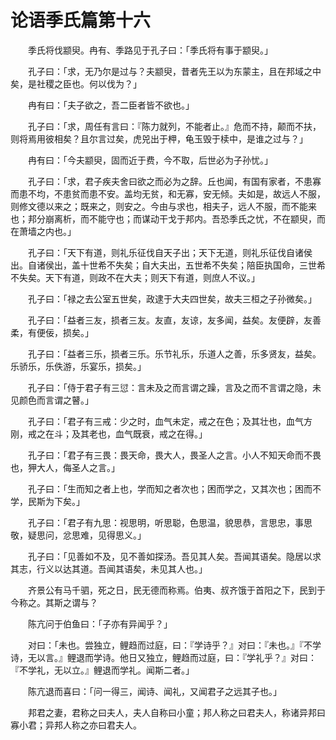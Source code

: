 # 论语季氏篇第十六

　　季氏将伐颛臾。冉有、季路见于孔子曰：「季氏将有事于颛臾。」

　　孔子曰：「求，无乃尔是过与？夫颛臾，昔者先王以为东蒙主，且在邦域之中矣，是社稷之臣也。何以伐为？」

　　冉有曰：「夫子欲之，吾二臣者皆不欲也。」

　　孔子曰：「求，周任有言曰：『陈力就列，不能者止。』危而不持，颠而不扶，则将焉用彼相矣？且尔言过矣，虎兕出于柙，龟玉毁于椟中，是谁之过与？」

　　冉有曰：「今夫颛臾，固而近于费，今不取，后世必为子孙忧。」

　　孔子曰：「求，君子疾夫舍曰欲之而必为之辞。丘也闻，有国有家者，不患寡而患不均，不患贫而患不安。盖均无贫，和无寡，安无倾。夫如是，故远人不服，则修文德以来之；既来之，则安之。今由与求也，相夫子，远人不服，而不能来也；邦分崩离析，而不能守也；而谋动干戈于邦内。吾恐季氏之忧，不在颛臾，而在萧墙之内也。」

　　孔子曰：「天下有道，则礼乐征伐自天子出；天下无道，则礼乐征伐自诸侯出。自诸侯出，盖十世希不失矣；自大夫出，五世希不失矣；陪臣执国命，三世希不失矣。天下有道，则政不在大夫；则天下有道，则庶人不议。」

　　孔子曰：「禄之去公室五世矣，政逮于大夫四世矣，故夫三桓之子孙微矣。」

　　孔子曰：「益者三友，损者三友。友直，友谅，友多闻，益矣。友便辟，友善柔，有便佞，损矣。」

　　孔子曰：「益者三乐，损者三乐。乐节礼乐，乐道人之善，乐多贤友，益矣。乐骄乐，乐佚游，乐宴乐，损矣。」

　　孔子曰：「侍于君子有三愆：言未及之而言谓之躁，言及之而不言谓之隐，未见颜色而言谓之瞽。」

　　孔子曰：「君子有三戒：少之时，血气未定，戒之在色；及其壮也，血气方刚，戒之在斗；及其老也，血气既衰，戒之在得。」

　　孔子曰：「君子有三畏：畏天命，畏大人，畏圣人之言。小人不知天命而不畏也，狎大人，侮圣人之言。」

　　孔子曰：「生而知之者上也，学而知之者次也；困而学之，又其次也；困而不学，民斯为下矣。」

　　孔子曰：「君子有九思：视思明，听思聪，色思温，貌思恭，言思忠，事思敬，疑思问，忿思难，见得思义。」

　　孔子曰：「见善如不及，见不善如探汤。吾见其人矣。吾闻其语矣。隐居以求其志，行义以达其道。吾闻其语矣，未见其人也。」

　　齐景公有马千驷，死之日，民无德而称焉。伯夷、叔齐饿于首阳之下，民到于今称之。其斯之谓与？

　　陈亢问于伯鱼曰：「子亦有异闻乎？」

　　对曰：「未也。尝独立，鲤趋而过庭，曰：『学诗乎？』对曰：『未也。』『不学诗，无以言。』鲤退而学诗。他日又独立，鲤趋而过庭，曰：『学礼乎？』对曰：『不学礼，无以立。』鲤退而学礼。闻斯二者。」

　　陈亢退而喜曰：「问一得三，闻诗、闻礼，又闻君子之远其子也。」

　　邦君之妻，君称之曰夫人，夫人自称曰小童；邦人称之曰君夫人，称诸异邦曰寡小君；异邦人称之亦曰君夫人。